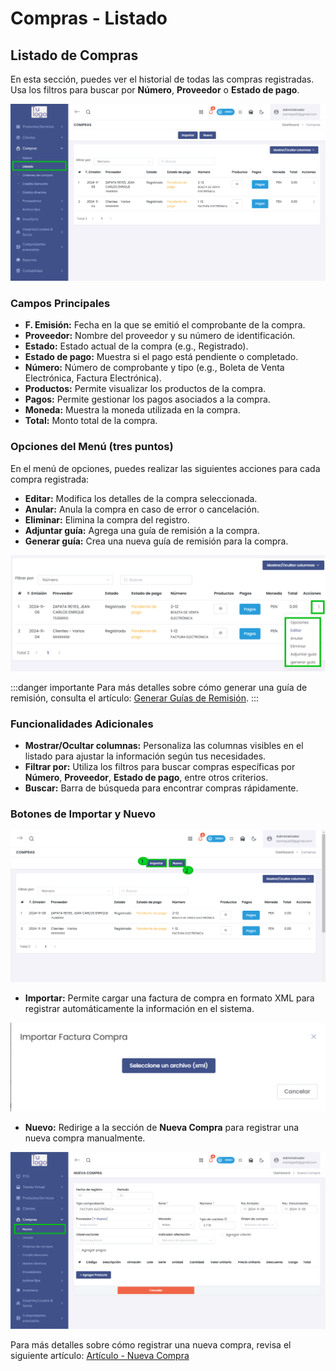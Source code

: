 #  Compras - Listado

## Listado de Compras
En esta sección, puedes ver el historial de todas las compras registradas. Usa los filtros para buscar por **Número**, **Proveedor** o **Estado de pago**.

![Listado de Compras](img/listado_compras_1.jpg)

### Campos Principales
* **F. Emisión:** Fecha en la que se emitió el comprobante de la compra.
* **Proveedor:** Nombre del proveedor y su número de identificación.
* **Estado:** Estado actual de la compra (e.g., Registrado).
* **Estado de pago:** Muestra si el pago está pendiente o completado.
* **Número:** Número de comprobante y tipo (e.g., Boleta de Venta Electrónica, Factura Electrónica).
* **Productos:** Permite visualizar los productos de la compra.
* **Pagos:** Permite gestionar los pagos asociados a la compra.
* **Moneda:** Muestra la moneda utilizada en la compra.
* **Total:** Monto total de la compra.

### Opciones del Menú (tres puntos)
En el menú de opciones, puedes realizar las siguientes acciones para cada compra registrada:

* **Editar:** Modifica los detalles de la compra seleccionada.
* **Anular:** Anula la compra en caso de error o cancelación.
* **Eliminar:** Elimina la compra del registro.
* **Adjuntar guía:** Agrega una guía de remisión a la compra.
* **Generar guía:** Crea una nueva guía de remisión para la compra.

![Opciones del Menú](img/Opciones_del_Menu.jpg)

:::danger importante
Para más detalles sobre cómo generar una guía de remisión, consulta el artículo: [Generar Guías de Remisión](https://fastura.github.io/documentacion/comprobantes-avanzados/Generar-gu%C3%ADas-de-remision).
:::

### Funcionalidades Adicionales
* **Mostrar/Ocultar columnas:** Personaliza las columnas visibles en el listado para ajustar la información según tus necesidades.
* **Filtrar por:** Utiliza los filtros para buscar compras específicas por **Número**, **Proveedor**, **Estado de pago**, entre otros criterios.
* **Buscar:** Barra de búsqueda para encontrar compras rápidamente.

### Botones de Importar y Nuevo

![Importar y Nuevo](img/Importar_Nuevo.jpg)

* **Importar:** Permite cargar una factura de compra en formato XML para registrar automáticamente la información en el sistema.

![Importar](img/importar_listado.jpg)

* **Nuevo:** Redirige a la sección de **Nueva Compra** para registrar una nueva compra manualmente.

![Nuevo](img/nuevo_listado.jpg)

Para más detalles sobre cómo registrar una nueva compra, revisa el siguiente artículo: [Artículo - Nueva Compra](https://fastura.github.io/documentacion/Pro-X/Compras/Nuevo)
